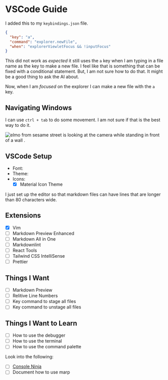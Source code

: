 # VSCode Guide

I added this to my `keybindings.json` file.

```json
{
  "key": "a",
  "command": "explorer.newFile",
  "when": "explorerViewletFocus && !inputFocus"
}
```

This did not work as _expected_ it still uses the `a` key when I am typing in a file name as the key to make a new file. I feel like that is something that can be fixed with a conditional statement. But, I am not sure how to do that. It might be a good thing to ask the AI about.

Now, when I am _focused_ on the explorer I can make a new file with the `a` key.

## Navigating Windows

I can use `ctrl + tab` to do some movement. I am not sure if that is the best way to do it.

![elmo from sesame street is looking at the camera while standing in front of a wall .](https://media.tenor.com/RYvCCepol0gAAAAC/elmo-shrug.gif)

## VSCode Setup

- Font:
- Theme:
- Icons:
  - [x] Material Icon Theme

I just set up the editor so that markdown files can have lines that are longer than 80 characters wide.

## Extensions

- [x] Vim
- [ ] Markdown Preview Enhanced
- [ ] Markdown All in One
- [ ] Markdownlint
- [ ] React Tools
- [ ] Tailwind CSS IntelliSense
- [ ] Prettier

## Things I Want

- [ ] Markdown Preview
- [ ] Relitive Line Numbers
- [ ] Key command to stage all files
- [ ] Key command to unstage all files

## Things I Want to Learn

- [ ] How to use the debugger
- [ ] How to use the terminal
- [ ] How to use the command palette

Look into the following:

- [ ] [Console Ninja](https://console-ninja.com/)
- [ ] Document how to use marp
